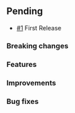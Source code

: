 ## Pending
- [#1](https://github.com/arkworks-rs/bcs/pull/1) First Release
### Breaking changes


### Features


### Improvements


### Bug fixes


